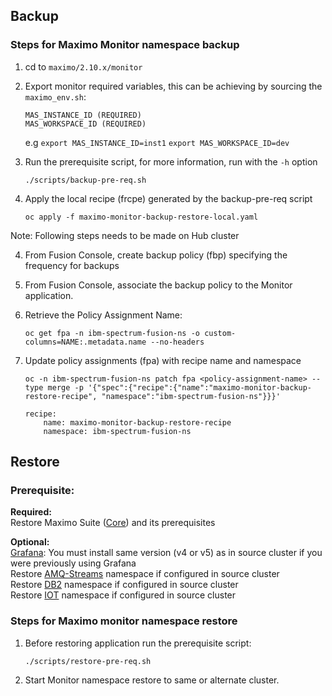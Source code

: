 Backup
----

### Steps for Maximo Monitor namespace backup

1. cd to `maximo/2.10.x/monitor`
2. Export monitor required variables, this can be achieving by sourcing the `maximo_env.sh`:
    ```
    MAS_INSTANCE_ID (REQUIRED)
    MAS_WORKSPACE_ID (REQUIRED)
    ```

    e.g
    `export MAS_INSTANCE_ID=inst1`
    `export MAS_WORKSPACE_ID=dev`


2. Run the prerequisite script, for more information, run with the `-h` option

    `./scripts/backup-pre-req.sh`

3. Apply the local recipe (frcpe) generated by the backup-pre-req script

    `oc apply -f maximo-monitor-backup-restore-local.yaml`

Note: Following steps needs to be made on Hub cluster

4. From Fusion Console, create backup policy (fbp) specifying the frequency for backups
5. From Fusion Console, associate the backup policy to the Monitor application. 
6. Retrieve the Policy Assignment Name:

    `oc get fpa -n ibm-spectrum-fusion-ns -o custom-columns=NAME:.metadata.name --no-headers`
7. Update policy assignments (fpa) with recipe name and namespace

    `oc -n ibm-spectrum-fusion-ns patch fpa <policy-assignment-name> --type merge -p '{"spec":{"recipe":{"name":"maximo-monitor-backup-restore-recipe", "namespace":"ibm-spectrum-fusion-ns"}}}'`
    ```
    recipe:
        name: maximo-monitor-backup-restore-recipe
        namespace: ibm-spectrum-fusion-ns
    ```

Restore
----
### Prerequisite: 
**Required:** <br>
Restore Maximo Suite ([Core](../core/README.md)) and its prerequisites <br>

**Optional:** <br>
[Grafana](https://ibm-mas.github.io/ansible-devops/roles/grafana/): You must install same version (v4 or v5) as in source cluster if you were previously using Grafana <br>
Restore [AMQ-Streams](../amq-streams/README.md) namespace if configured in source cluster <br>
Restore [DB2](../db2u/README.md) namespace if configured in source cluster <br>
Restore [IOT](../iot/README.md) namespace if configured in source cluster <br>

### Steps for Maximo monitor namespace restore
1. Before restoring application run the prerequisite script:

    `./scripts/restore-pre-req.sh`
2. Start Monitor namespace restore to same or alternate cluster.
